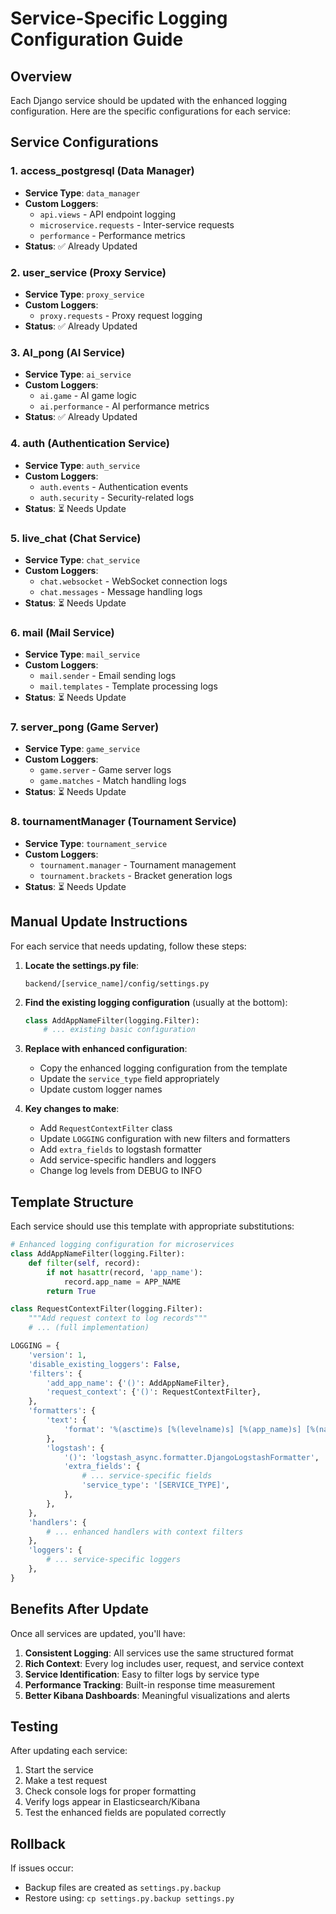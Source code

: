# Service-Specific Logging Configuration Guide

## Overview
Each Django service should be updated with the enhanced logging configuration. Here are the specific configurations for each service:

## Service Configurations

### 1. **access_postgresql** (Data Manager)
- **Service Type**: `data_manager`
- **Custom Loggers**: 
  - `api.views` - API endpoint logging
  - `microservice.requests` - Inter-service requests
  - `performance` - Performance metrics
- **Status**: ✅ Already Updated

### 2. **user_service** (Proxy Service)
- **Service Type**: `proxy_service`
- **Custom Loggers**:
  - `proxy.requests` - Proxy request logging
- **Status**: ✅ Already Updated

### 3. **AI_pong** (AI Service)
- **Service Type**: `ai_service`
- **Custom Loggers**:
  - `ai.game` - AI game logic
  - `ai.performance` - AI performance metrics
- **Status**: ✅ Already Updated

### 4. **auth** (Authentication Service)
- **Service Type**: `auth_service`
- **Custom Loggers**:
  - `auth.events` - Authentication events
  - `auth.security` - Security-related logs
- **Status**: ⏳ Needs Update

### 5. **live_chat** (Chat Service)
- **Service Type**: `chat_service`
- **Custom Loggers**:
  - `chat.websocket` - WebSocket connection logs
  - `chat.messages` - Message handling logs
- **Status**: ⏳ Needs Update

### 6. **mail** (Mail Service)
- **Service Type**: `mail_service`
- **Custom Loggers**:
  - `mail.sender` - Email sending logs
  - `mail.templates` - Template processing logs
- **Status**: ⏳ Needs Update

### 7. **server_pong** (Game Server)
- **Service Type**: `game_service`
- **Custom Loggers**:
  - `game.server` - Game server logs
  - `game.matches` - Match handling logs
- **Status**: ⏳ Needs Update

### 8. **tournamentManager** (Tournament Service)
- **Service Type**: `tournament_service`
- **Custom Loggers**:
  - `tournament.manager` - Tournament management
  - `tournament.brackets` - Bracket generation logs
- **Status**: ⏳ Needs Update

## Manual Update Instructions

For each service that needs updating, follow these steps:

1. **Locate the settings.py file**:
   ```
   backend/[service_name]/config/settings.py
   ```

2. **Find the existing logging configuration** (usually at the bottom):
   ```python
   class AddAppNameFilter(logging.Filter):
       # ... existing basic configuration
   ```

3. **Replace with enhanced configuration**:
   - Copy the enhanced logging configuration from the template
   - Update the `service_type` field appropriately
   - Update custom logger names

4. **Key changes to make**:
   - Add `RequestContextFilter` class
   - Update `LOGGING` configuration with new filters and formatters
   - Add `extra_fields` to logstash formatter
   - Add service-specific handlers and loggers
   - Change log levels from DEBUG to INFO

## Template Structure

Each service should use this template with appropriate substitutions:

```python
# Enhanced logging configuration for microservices
class AddAppNameFilter(logging.Filter):
    def filter(self, record):
        if not hasattr(record, 'app_name'):
            record.app_name = APP_NAME
        return True

class RequestContextFilter(logging.Filter):
    """Add request context to log records"""
    # ... (full implementation)

LOGGING = {
    'version': 1,
    'disable_existing_loggers': False,
    'filters': {
        'add_app_name': {'()': AddAppNameFilter},
        'request_context': {'()': RequestContextFilter},
    },
    'formatters': {
        'text': {
            'format': '%(asctime)s [%(levelname)s] [%(app_name)s] [%(name)s] [User:%(user_name)s] [%(request_method)s %(request_path)s] %(message)s',
        },
        'logstash': {
            '()': 'logstash_async.formatter.DjangoLogstashFormatter',
            'extra_fields': {
                # ... service-specific fields
                'service_type': '[SERVICE_TYPE]',
            },
        },
    },
    'handlers': {
        # ... enhanced handlers with context filters
    },
    'loggers': {
        # ... service-specific loggers
    },
}
```

## Benefits After Update

Once all services are updated, you'll have:

1. **Consistent Logging**: All services use the same structured format
2. **Rich Context**: Every log includes user, request, and service context
3. **Service Identification**: Easy to filter logs by service type
4. **Performance Tracking**: Built-in response time measurement
5. **Better Kibana Dashboards**: Meaningful visualizations and alerts

## Testing

After updating each service:

1. Start the service
2. Make a test request
3. Check console logs for proper formatting
4. Verify logs appear in Elasticsearch/Kibana
5. Test the enhanced fields are populated correctly

## Rollback

If issues occur:
- Backup files are created as `settings.py.backup`
- Restore using: `cp settings.py.backup settings.py`
